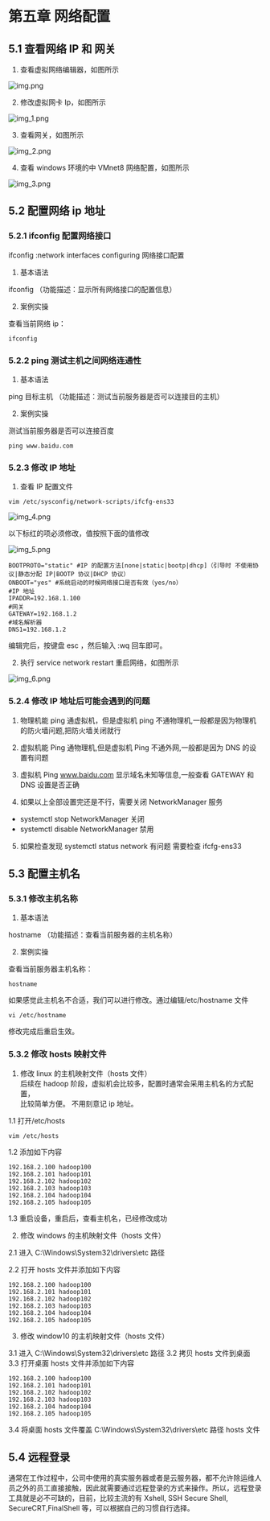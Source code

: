 # 第五章 网络配置

## 5.1 查看网络 IP 和 网关

1. 查看虚拟网络编辑器，如图所示

![img.png](picture/img.png)

2. 修改虚拟网卡 Ip，如图所示

![img_1.png](picture/img_1.png)

3. 查看网关，如图所示

![img_2.png](picture/img_2.png)

4. 查看 windows 环境的中 VMnet8 网络配置，如图所示

![img_3.png](picture/img_3.png)

## 5.2 配置网络 ip 地址

### 5.2.1 ifconfig 配置网络接口

ifconfig :network interfaces configuring 网络接口配置

1. 基本语法

ifconfig （功能描述：显示所有网络接口的配置信息）

2. 案例实操

查看当前网络 ip：

```shell
ifconfig
```

### 5.2.2 ping 测试主机之间网络连通性

1. 基本语法

ping 目标主机 （功能描述：测试当前服务器是否可以连接目的主机）

2. 案例实操

测试当前服务器是否可以连接百度

```shell
ping www.baidu.com
```

### 5.2.3 修改 IP 地址

1. 查看 IP 配置文件

```shell
vim /etc/sysconfig/network-scripts/ifcfg-ens33
```

![img_4.png](picture/img_4.png)

以下标红的项必须修改，值按照下面的值修改

![img_5.png](picture/img_5.png)

```text
BOOTPROTO="static" #IP 的配置方法[none|static|bootp|dhcp]（引导时 不使用协议|静态分配 IP|BOOTP 协议|DHCP 协议）
ONBOOT="yes" #系统启动的时候网络接口是否有效（yes/no）
#IP 地址
IPADDR=192.168.1.100
#网关
GATEWAY=192.168.1.2
#域名解析器
DNS1=192.168.1.2
```

编辑完后，按键盘 esc ，然后输入 :wq 回车即可。

2. 执行 service network restart 重启网络，如图所示

![img_6.png](picture/img_6.png)

### 5.2.4 修改 IP 地址后可能会遇到的问题

1. 物理机能 ping 通虚拟机，但是虚拟机 ping 不通物理机,一般都是因为物理机的防火墙问题,把防火墙关闭就行

2. 虚拟机能 Ping 通物理机,但是虚拟机 Ping 不通外网,一般都是因为 DNS 的设置有问题

3. 虚拟机 Ping www.baidu.com 显示域名未知等信息,一般查看 GATEWAY 和 DNS 设置是否正确

4. 如果以上全部设置完还是不行，需要关闭 NetworkManager 服务

* systemctl stop NetworkManager 关闭
* systemctl disable NetworkManager 禁用

5. 如果检查发现 systemctl status network 有问题 需要检查 ifcfg-ens33

## 5.3 配置主机名

### 5.3.1 修改主机名称

1. 基本语法

hostname （功能描述：查看当前服务器的主机名称）

2. 案例实操

查看当前服务器主机名称：

```shell
hostname
```

如果感觉此主机名不合适，我们可以进行修改。通过编辑/etc/hostname 文件

```shell
vi /etc/hostname
```

修改完成后重启生效。

### 5.3.2 修改 hosts 映射文件

1. 修改 linux 的主机映射文件（hosts 文件）   
  后续在 hadoop 阶段，虚拟机会比较多，配置时通常会采用主机名的方式配置，   
  比较简单方便。 不用刻意记 ip 地址。

1.1 打开/etc/hosts

```shell
vim /etc/hosts
```

1.2 添加如下内容

```text
192.168.2.100 hadoop100
192.168.2.101 hadoop101
192.168.2.102 hadoop102
192.168.2.103 hadoop103
192.168.2.104 hadoop104
192.168.2.105 hadoop105
```
1.3 重启设备，重启后，查看主机名，已经修改成功

2. 修改 windows 的主机映射文件（hosts 文件）

2.1 进入 C:\Windows\System32\drivers\etc 路径

2.2 打开 hosts 文件并添加如下内容

```text
192.168.2.100 hadoop100
192.168.2.101 hadoop101
192.168.2.102 hadoop102
192.168.2.103 hadoop103
192.168.2.104 hadoop104
192.168.2.105 hadoop105
```

3. 修改 window10 的主机映射文件（hosts 文件）

3.1 进入 C:\Windows\System32\drivers\etc 路径
3.2 拷贝 hosts 文件到桌面
3.3 打开桌面 hosts 文件并添加如下内容

```text
192.168.2.100 hadoop100
192.168.2.101 hadoop101
192.168.2.102 hadoop102
192.168.2.103 hadoop103
192.168.2.104 hadoop104
192.168.2.105 hadoop105
```

3.4 将桌面 hosts 文件覆盖 C:\Windows\System32\drivers\etc 路径 hosts 文件

## 5.4 远程登录

通常在工作过程中，公司中使用的真实服务器或者是云服务器，都不允许除运维人员之外的员工直接接触，因此就需要通过远程登录的方式来操作。所以，远程登录工具就是必不可缺的，目前，比较主流的有 Xshell, SSH Secure Shell, SecureCRT,FinalShell 等，可以根据自己的习惯自行选择。